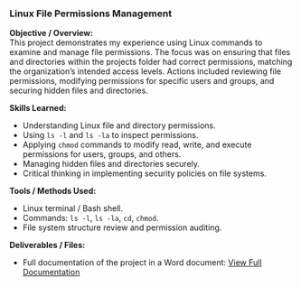 ### Linux File Permissions Management

**Objective / Overview:**  
This project demonstrates my experience using Linux commands to examine and manage file permissions. The focus was on ensuring that files and directories within the projects folder had correct permissions, matching the organization’s intended access levels. Actions included reviewing file permissions, modifying permissions for specific users and groups, and securing hidden files and directories.

**Skills Learned:**  
- Understanding Linux file and directory permissions.  
- Using `ls -l` and `ls -la` to inspect permissions.  
- Applying `chmod` commands to modify read, write, and execute permissions for users, groups, and others.  
- Managing hidden files and directories securely.  
- Critical thinking in implementing security policies on file systems.  

**Tools / Methods Used:**  
- Linux terminal / Bash shell.  
- Commands: `ls -l`, `ls -la`, `cd`, `chmod`.  
- File system structure review and permission auditing.  

**Deliverables / Files:**  
- Full documentation of the project in a Word document: [View Full Documentation](doc/File_permissions_in_Linux.pdf)
